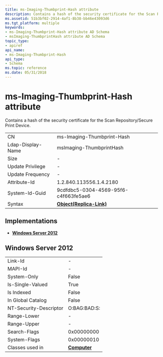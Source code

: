```yaml
---
title: ms-Imaging-Thumbprint-Hash attribute
description: Contains a hash of the security certificate for the Scan Repository/Secure Print Device.
ms.assetid: 51b3bf02-2914-4af1-8b38-bb46e43093d6
ms.tgt_platform: multiple
keywords:
- ms-Imaging-Thumbprint-Hash attribute AD Schema
- msImaging-ThumbprintHash attribute AD Schema
topic_type:
- apiref
api_name:
- ms-Imaging-Thumbprint-Hash
api_type:
- Schema
ms.topic: reference
ms.date: 05/31/2018
---
```


# ms-Imaging-Thumbprint-Hash attribute

Contains a hash of the security certificate for the Scan Repository/Secure Print Device.



|                   |                                                       |
|-------------------|-------------------------------------------------------|
| CN                | ms-Imaging-Thumbprint-Hash                            |
| Ldap-Display-Name | msImaging-ThumbprintHash                              |
| Size              | \-                                                    |
| Update Privilege  | \-                                                    |
| Update Frequency  | \-                                                    |
| Attribute-Id      | 1.2.840.113556.1.4.2180                               |
| System-Id-Guid    | 9cdfdbc5-0304-4569-95f6-c4f663fe5ae6                  |
| Syntax            | [**Object(Replica-Link)**](s-object-replica-link.md) |



## Implementations

-   [**Windows Server 2012**](#windows-server-2012)

## Windows Server 2012



|                        |                                           |
|------------------------|-------------------------------------------|
| Link-Id                | \-                                        |
| MAPI-Id                | \-                                        |
| System-Only            | False                                     |
| Is-Single-Valued       | True                                      |
| Is Indexed             | False                                     |
| In Global Catalog      | False                                     |
| NT-Security-Descriptor | O:BAG:BAD:S:                              |
| Range-Lower            | \-                                        |
| Range-Upper            | \-                                        |
| Search-Flags           | 0x00000000                                |
| System-Flags           | 0x00000010                                |
| Classes used in        | [**Computer**](c-computer.md)<br/> |



 

 





